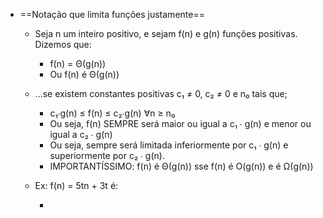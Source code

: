 - ==Notação que limita funções justamente==

    - Seja n um inteiro positivo, e sejam f(n) e g(n) funções positivas. Dizemos que:
        
        - f(n) = Θ(g(n)) 
        - Ou f(n) é Θ(g(n))

    - ...se existem constantes positivas c₁ ≠ 0, c₂ ≠ 0 e n₀ tais que;

        - c₁∙g(n) ≤ f(n) ≤ c₂∙g(n) ∀n ≥ n₀
        - Ou seja, f(n) SEMPRE será maior ou igual a c₁ ∙ g(n) e menor ou igual a c₂ ∙ g(n)
        - Ou seja, sempre será limitada inferiormente por c₁ ∙ g(n) e superiormente por c₂ ∙ g(n).
        - IMPORTANTÍSSIMO: f(n) é Θ(g(n)) sse f(n) é O(g(n)) e é Ω(g(n))

    - Ex: f(n) = 5tn + 3t é:
        
        - 